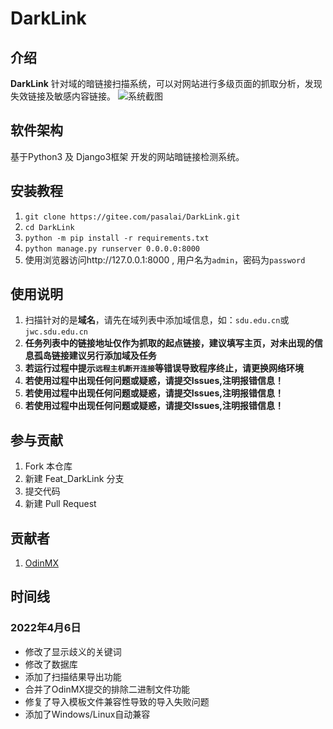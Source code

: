 # DarkLink

## 介绍
**DarkLink**
针对域的暗链接扫描系统，可以对网站进行多级页面的抓取分析，发现失效链接及敏感内容链接。
![系统截图](https://images.gitee.com/uploads/images/2021/1117/111941_a326bd9d_1668500.png "微信图片_20211117111926.png")

## 软件架构

基于Python3 及 Django3框架 开发的网站暗链接检测系统。


## 安装教程

1.  `git clone https://gitee.com/pasalai/DarkLink.git `
2.  `cd DarkLink`
3.  `python -m pip install -r requirements.txt`
4.  `python manage.py runserver 0.0.0.0:8000`
5.  使用浏览器访问http://127.0.0.1:8000 , 用户名为`admin`，密码为`password`  

## 使用说明

1. 扫描针对的是**域名**，请先在域列表中添加域信息，如：`sdu.edu.cn`或`jwc.sdu.edu.cn`
2. **任务列表中的链接地址仅作为抓取的起点链接，建议填写主页，对未出现的信息孤岛链接建议另行添加域及任务**
3. **若运行过程中提示`远程主机断开连接`等错误导致程序终止，请更换网络环境**
4. **若使用过程中出现任何问题或疑惑，请提交Issues,注明报错信息！**
5. **若使用过程中出现任何问题或疑惑，请提交Issues,注明报错信息！**
6. **若使用过程中出现任何问题或疑惑，请提交Issues,注明报错信息！**

## 参与贡献

1.  Fork 本仓库
2.  新建 Feat_DarkLink 分支
3.  提交代码
4.  新建 Pull Request

## 贡献者

1. [OdinMX](https://gitee.com/Grergo)

## 时间线
### 2022年4月6日  
- 修改了显示歧义的关键词
- 修改了数据库
- 添加了扫描结果导出功能
- 合并了OdinMX提交的排除二进制文件功能
- 修复了导入模板文件兼容性导致的导入失败问题
- 添加了Windows/Linux自动兼容